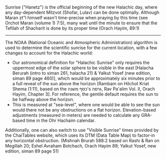 Sunrise ("Hanetz") is the official beginning of the new Halachic day, where any day-dependent Mitzvot (Shofar, Lulav) can be done optimally. Although Maran zt"l himself wasn't time-precise when praying by this time (see Orchot Maran (volume 1) 7:5), many wait until the minute to ensure that the Tefilah of Shacharit is done by its proper time (Orach Hayim, 89:1)

---

The NOAA (National Oceanic and Atmospheric Administration) algorithm is used to determine the scientific sunrise for the current location, with a few changes to account for the Halachic world:
- Our astronomical definition for "Halachic Sunrise" only requires the uppermost edge of the solar sphere to be visible in the east [Halacha Berurah (intro to siman 261, halacha 21) & Yalkut Yosef (new edition, siman 89 page 460)], which would be approximately six minutes prior to a full reveal of the sun above the horizon [Rambam on Hilchot Kriat Shema (1:11), based on the כסף משנה's גרסה, Rav Pa'alim Vol. II, Orach Hayim, Chapter 3]. For reference, the gentile default requires the sun to be halfway above the horizon.
- This is measured at "sea-level", where one would be able to see the sun would there not be any obstructions on a flat horizon. Elevation-based adjustments (measured in meters) are needed to calculate any GRA-based time in the Ohr Hachaim calendar.

Additionally, one can also switch to use "Visible Sunrise" times provided by the ChaiTables website, which uses its DTM (Data Table Map) to factor-in any horizontal obstruction. (Mishnah Brurah 588:2 based on Rashi & Ran on Megillah 20; Eshel Avraham Botchach, Orach Hayim 89; Yalkut Yosef, new edition, siman 89 page 51)